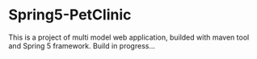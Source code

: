 # Spring5-PetClinic

This is a project of multi model web application, builded with maven tool and Spring 5 framework.
Build in progress...
